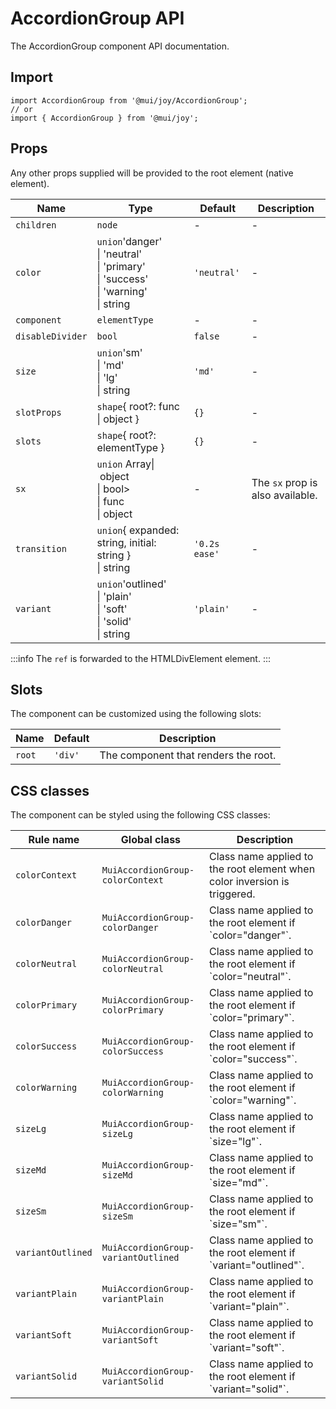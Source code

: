 # AccordionGroup API

The AccordionGroup component API documentation.

## Import

```
import AccordionGroup from '@mui/joy/AccordionGroup';
// or
import { AccordionGroup } from '@mui/joy';
```

## Props

Any other props supplied will be provided to the root element (native element).

| Name | Type | Default | Description |
| --- | --- | --- | --- |
| `children` | `node` | - | - |
| `color` | `union`'danger'<br>\| 'neutral'<br>\| 'primary'<br>\| 'success'<br>\| 'warning'<br>\| string | `'neutral'` | - |
| `component` | `elementType` | - | - |
| `disableDivider` | `bool` | `false` | - |
| `size` | `union`'sm'<br>\| 'md'<br>\| 'lg'<br>\| string | `'md'` | - |
| `slotProps` | `shape`{ root?: func<br>\| object } | `{}` | - |
| `slots` | `shape`{ root?: elementType } | `{}` | - |
| `sx` | `union` Array\| object<br>\| bool><br>\| func<br>\| object | - | The `sx` prop is also available. |
| `transition` | `union`{ expanded: string, initial: string }<br>\| string | `'0.2s ease'` | - |
| `variant` | `union`'outlined'<br>\| 'plain'<br>\| 'soft'<br>\| 'solid'<br>\| string | `'plain'` | - |

:::info
The `ref` is forwarded to the HTMLDivElement element.
:::

## Slots

The component can be customized using the following slots:

| Name | Default | Description |
| --- | --- | --- |
| `root` | `'div'` | The component that renders the root. |

## CSS classes

The component can be styled using the following CSS classes:

| Rule name | Global class | Description |
| --- | --- | --- |
| `colorContext` | `MuiAccordionGroup-colorContext` | Class name applied to the root element when color inversion is triggered. |
| `colorDanger` | `MuiAccordionGroup-colorDanger` | Class name applied to the root element if \`color="danger"\`. |
| `colorNeutral` | `MuiAccordionGroup-colorNeutral` | Class name applied to the root element if \`color="neutral"\`. |
| `colorPrimary` | `MuiAccordionGroup-colorPrimary` | Class name applied to the root element if \`color="primary"\`. |
| `colorSuccess` | `MuiAccordionGroup-colorSuccess` | Class name applied to the root element if \`color="success"\`. |
| `colorWarning` | `MuiAccordionGroup-colorWarning` | Class name applied to the root element if \`color="warning"\`. |
| `sizeLg` | `MuiAccordionGroup-sizeLg` | Class name applied to the root element if \`size="lg"\`. |
| `sizeMd` | `MuiAccordionGroup-sizeMd` | Class name applied to the root element if \`size="md"\`. |
| `sizeSm` | `MuiAccordionGroup-sizeSm` | Class name applied to the root element if \`size="sm"\`. |
| `variantOutlined` | `MuiAccordionGroup-variantOutlined` | Class name applied to the root element if \`variant="outlined"\`. |
| `variantPlain` | `MuiAccordionGroup-variantPlain` | Class name applied to the root element if \`variant="plain"\`. |
| `variantSoft` | `MuiAccordionGroup-variantSoft` | Class name applied to the root element if \`variant="soft"\`. |
| `variantSolid` | `MuiAccordionGroup-variantSolid` | Class name applied to the root element if \`variant="solid"\`. |